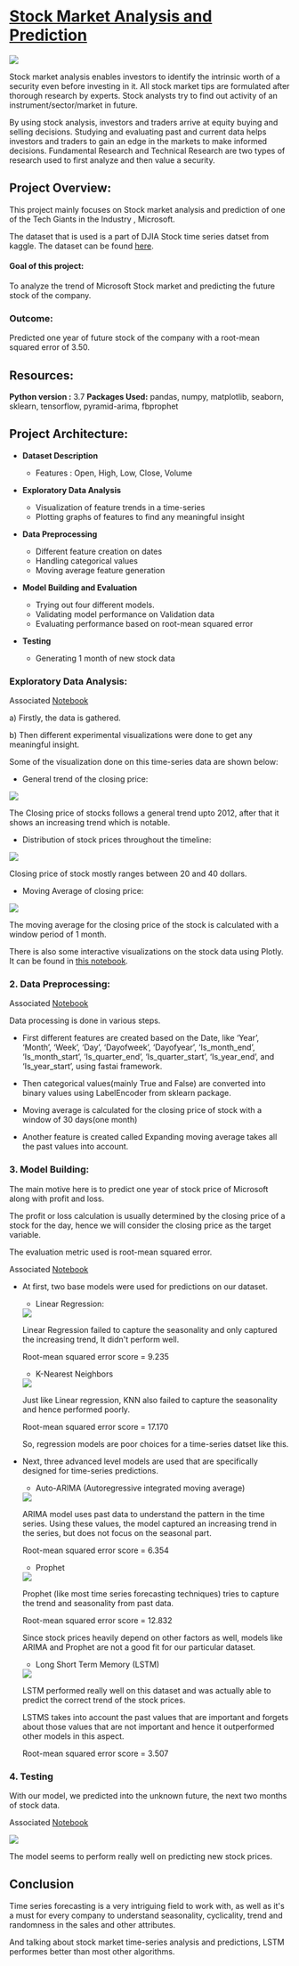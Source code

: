 # <ins>Stock Market Analysis and Prediction</ins>

<img src = 'images/stock_market_analysis.jpg'>

Stock market analysis enables investors to identify the intrinsic worth of a security even before investing in it. All stock market tips are formulated after thorough research by experts. Stock analysts try to find out activity of an instrument/sector/market in future.

By using stock analysis, investors and traders arrive at equity buying and selling decisions. Studying and evaluating past and current data helps investors and traders to gain an edge in the markets to make informed decisions. Fundamental Research and Technical Research are two types of research used to first analyze and then value a security.

## Project Overview:

This project mainly focuses on Stock market analysis and prediction of one of the Tech Giants in the Industry , Microsoft.

The dataset that is used is a part of DJIA Stock time series datset from kaggle. The dataset can be found [here](https://www.kaggle.com/szrlee/stock-time-series-20050101-to-20171231).

#### Goal of this project:

To analyze the trend of Microsoft Stock market and predicting the future stock of the company.

### Outcome: 

Predicted one year of future stock of the company with a root-mean squared error of  3.50.

## Resources:

**Python version :** 3.7
**Packages Used:** pandas, numpy, matplotlib, seaborn, sklearn, tensorflow, pyramid-arima, fbprophet

## Project Architecture:

- **Dataset Description**

    - Features : Open, High, Low, Close, Volume

- **Exploratory Data Analysis**

    - Visualization of feature trends in a time-series
    - Plotting graphs of features to find any meaningful insight

- **Data Preprocessing**

    - Different feature creation on dates
    - Handling categorical values
    - Moving average feature generation

- **Model Building and Evaluation**

    - Trying out four different models.
    - Validating model performance on Validation data
    - Evaluating performance based on root-mean squared error

- **Testing**

    - Generating 1 month of new stock data

### Exploratory Data Analysis:

Associated [Notebook](https://github.com/PritamAich/Stock-Market-Prediction/blob/master/Microsoft%20Stock%20market%20time%20series%20analysis.ipynb)

a) Firstly, the data is gathered.

b) Then different experimental visualizations were done to get any meaningful insight.

Some of the visualization done on this time-series data are shown below:

- General trend of the closing price:

<img src = 'images/close_trend.png'>

The Closing price of stocks follows a general trend upto 2012, after that it shows an increasing trend which is notable.

- Distribution of stock prices throughout the timeline:

<img src = 'images/close_dist.png'>

Closing price of stock mostly ranges between 20 and 40 dollars.

- Moving Average of closing price:

<img src = 'images/close_ma.png'>

The moving average for the closing price of the stock is calculated with a window period of 1 month.

There is also some interactive visualizations on the stock data using Plotly. It can be found in [this notebook](https://github.com/PritamAich/Stock-Market-Prediction/blob/master/Plotly%20Visualization%20on%20MSFT%20Stock%20market%20anlysis.ipynb).


### 2. Data Preprocessing:

Associated [Notebook](https://github.com/PritamAich/Stock-Market-Prediction/blob/master/Data_Preprocessing.ipynb)

Data processing is done in various steps.

 - First different features are created based on the Date, like ‘Year’, ‘Month’, ‘Week’, ‘Day’, ‘Dayofweek’, ‘Dayofyear’, ‘Is_month_end’, ‘Is_month_start’, ‘Is_quarter_end’, ‘Is_quarter_start’, ‘Is_year_end’, and ‘Is_year_start’, using fastai framework.

- Then categorical values(mainly True and False) are converted into binary values using LabelEncoder from sklearn package.

- Moving average is calculated for the closing price of stock with a window of 30 days(one month)

- Another feature is created called Expanding moving average takes all the past values into account.

### 3. Model Building:

The main motive here is to predict one year of stock price of Microsoft along with profit and loss.

The profit or loss calculation is usually determined by the closing price of a stock for the day, hence we will consider the closing price as the target variable.

The evaluation metric used is root-mean squared error.

Associated [Notebook](https://github.com/PritamAich/Stock-Market-Prediction/blob/master/Model.ipynb)

- At first, two base models were used for predictions on our dataset.

    - Linear Regression:

    <img src = 'images/reg_forecast.png'>

    Linear Regression failed to capture the seasonality and only captured the increasing trend, It didn't perform well.

    Root-mean squared error score = 9.235

    - K-Nearest Neighbors

    <img src = 'images/knn_forecast.png'>

    Just like Linear regression, KNN also failed to capture the seasonality and hence performed poorly.

    Root-mean squared error score = 17.170

    So, regression models are poor choices for a time-series datset like this.

- Next, three advanced level models are used that are specifically designed for time-series predictions.

    - Auto-ARIMA (Autoregressive integrated moving average)

    <img src = 'images/arima_forecast.png'>

    ARIMA model uses past data to understand the pattern in the time series. Using these values, the model captured an increasing trend in the series, but does not focus on the seasonal part.

    Root-mean squared error score = 6.354

    - Prophet

    <img src = 'images/prophet_forecast.png'>

    Prophet (like most time series forecasting techniques) tries to capture the trend and seasonality from past data.

    Root-mean squared error score = 12.832

    Since stock prices heavily depend on other factors as well,  models like ARIMA and Prophet are not a good fit for our particular dataset.

    - Long Short Term Memory (LSTM)

    <img src = 'images/lstm_forecast.png'>

    LSTM performed really well on this dataset and was actually able to predict the correct trend of the stock prices.

    LSTMS takes into account the past values that are important and forgets about those values that are not important and hence it outperformed other models in this aspect.

    Root-mean squared error score = 3.507


### 4. Testing

With our model, we predicted into the unknown future, the next two months of stock data.

Associated [Notebook](https://github.com/PritamAich/Stock-Market-Prediction/blob/master/Future%20forecasting.ipynb)


<img src = 'images/future_forecast.png'>

The model seems to perform really well on predicting new stock prices.


## Conclusion

Time series forecasting is a very intriguing field to work with, as well as it's a must for every company to understand seasonality, cyclicality, trend and randomness in the sales and other attributes.

And talking about stock market time-series analysis and predictions, LSTM performes better than most other algorithms.
